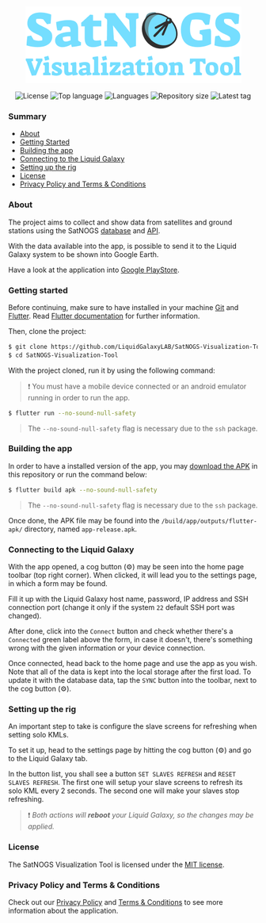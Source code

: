 <p align="center">
  <img alt="SatNOGS Visualization Tool" src="./assets/images/logo-full.png">
</p>

<p align="center">
  <img alt="License" src="https://img.shields.io/github/license/LiquidGalaxyLAB/SatNOGS-Visualization-Tool?color=%23FFC857">
  <img alt="Top language" src="https://img.shields.io/github/languages/top/LiquidGalaxyLAB/SatNOGS-Visualization-Tool?color=%230090C1">
  <img alt="Languages" src="https://img.shields.io/github/languages/count/LiquidGalaxyLAB/SatNOGS-Visualization-Tool?color=%234CFA72">
  <img alt="Repository size" src="https://img.shields.io/github/repo-size/LiquidGalaxyLAB/SatNOGS-Visualization-Tool?color=%2375DEFF">
  <img alt="Latest tag" src="https://img.shields.io/github/v/tag/LiquidGalaxyLAB/SatNOGS-Visualization-Tool?color=%23DE6EFD">
</p>

### Summary

- [About](#about)
- [Getting Started](#getting-started)
- [Building the app](#building-the-app)
- [Connecting to the Liquid Galaxy](#connecting-to-the-liquid-galaxy)
- [Setting up the rig](#setting-up-the-rig)
- [License](#license)
- [Privacy Policy and Terms & Conditions](#privacy-policy-and-terms--conditions)

### About

The project aims to collect and show data from satellites and ground stations using the SatNOGS [database](https://db.satnogs.org) and [API](https://db.satnogs.org/api/).

With the data available into the app, is possible to send it to the Liquid Galaxy system to be shown into Google Earth.

Have a look at the application into [Google PlayStore](https://play.google.com/store/apps/details?id=com.satnogs_visualization_tool.android).

### Getting started

Before continuing, make sure to have installed in your machine [Git](https://git-scm.com/) and [Flutter](https://flutter.dev). Read [Flutter documentation](https://docs.flutter.dev) for further information.

Then, clone the project:

```bash
$ git clone https://github.com/LiquidGalaxyLAB/SatNOGS-Visualization-Tool.git
$ cd SatNOGS-Visualization-Tool
```

With the project cloned, run it by using the following command:

> ❗ You must have a mobile device connected or an android emulator running in order to run the app.

```bash
$ flutter run --no-sound-null-safety
```

> The `--no-sound-null-safety` flag is necessary due to the `ssh` package.

### Building the app

In order to have a installed version of the app, you may [download the APK](https://github.com/LiquidGalaxyLAB/SatNOGS-Visualization-Tool/tree/main/releases) in this repository or run the command below:

```bash
$ flutter build apk --no-sound-null-safety
```

> The `--no-sound-null-safety` flag is necessary due to the `ssh` package.

Once done, the APK file may be found into the `/build/app/outputs/flutter-apk/` directory, named `app-release.apk`.

### Connecting to the Liquid Galaxy

With the app opened, a cog button (⚙️) may be seen into the home page toolbar (top right corner). When clicked, it will lead you to the settings page, in which a form may be found.

Fill it up with the Liquid Galaxy host name, password, IP address and SSH connection port (change it only if the system `22` default SSH port was changed).

After done, click into the `Connect` button and check whether there's a `Connected` green label above the form, in case it doesn't, there's something wrong with the given information or your device connection.

Once connected, head back to the home page and use the app as you wish. Note that all of the data is kept into the local storage after the first load. To update it with the database data, tap the `SYNC` button into the toolbar, next to the cog button (⚙️).

### Setting up the rig

An important step to take is configure the slave screens for refreshing when setting solo KMLs.

To set it up, head to the settings page by hitting the cog button (⚙️) and go to the Liquid Galaxy tab.

In the button list, you shall see a button `SET SLAVES REFRESH` and `RESET SLAVES REFRESH`. The first one will setup your slave screens to refresh its solo KML every 2 seconds. The second one will make your slaves stop refreshing.

> ❗ _Both actions will **reboot** your Liquid Galaxy, so the changes may be applied._

### License

The SatNOGS Visualization Tool is licensed under the [MIT license](https://opensource.org/licenses/MIT).

### Privacy Policy and Terms & Conditions

Check out our [Privacy Policy](https://github.com/LiquidGalaxyLAB/SatNOGS-Visualization-Tool/blob/main/PRIVACY_POLICY.md) and [Terms & Conditions](https://github.com/LiquidGalaxyLAB/SatNOGS-Visualization-Tool/blob/main/TERMS_AND_CONDITIONS.md) to see more information about the application.
